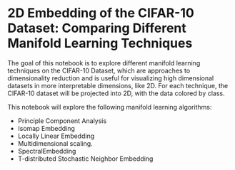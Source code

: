 # 2D Embedding of the CIFAR-10 Dataset: Comparing Different Manifold Learning Techniques

The goal of this notebook is to explore different manifold learning techniques on the CIFAR-10 Dataset, which are approaches to dimensionality reduction and is useful for visualizing high dimensional datasets in more interpretable dimensions, like 2D. For each technique, the CIFAR-10 dataset will be projected into 2D, with the data colored by class.

This notebook will explore the following manifold learning algorithms:

* Principle Component Analysis
* Isomap Embedding
* Locally Linear Embedding
* Multidimensional scaling.
* SpectralEmbedding
* T-distributed Stochastic Neighbor Embedding
